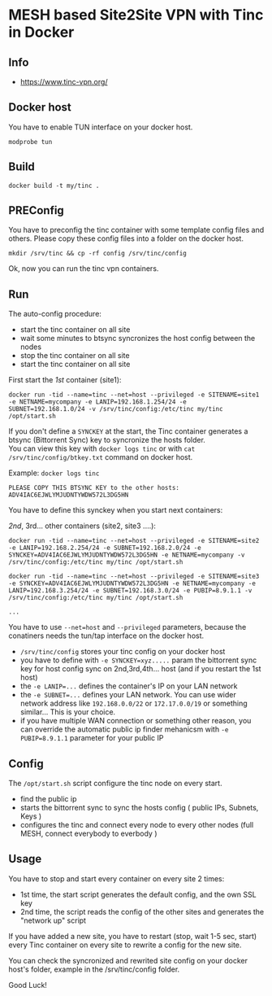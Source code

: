 # MESH based Site2Site VPN with Tinc in Docker

## Info

  - https://www.tinc-vpn.org/

## Docker host

You have to enable TUN interface on your docker host.

```
modprobe tun
```

## Build

```
docker build -t my/tinc .
```

## PREConfig

You have to preconfig the tinc container with some template config files and others. Please copy these config files into a folder on the docker host.

```
mkdir /srv/tinc && cp -rf config /srv/tinc/config
```

Ok, now you can run the tinc vpn containers.

## Run

The auto-config procedure:

  - start the tinc container on all site
  - wait some minutes to btsync syncronizes the host config between the nodes
  - stop the tinc container on all site
  - start the tinc container on all site


First start the *1st* container (site1):

```
docker run -tid --name=tinc --net=host --privileged -e SITENAME=site1 -e NETNAME=mycompany -e LANIP=192.168.1.254/24 -e SUBNET=192.168.1.0/24 -v /srv/tinc/config:/etc/tinc my/tinc /opt/start.sh
```

If you don't define a `SYNCKEY` at the start, the Tinc container generates a btsync (Bittorrent Sync) key to syncronize the hosts folder. <br />
You can view this key with `docker logs tinc` or with `cat /srv/tinc/config/btkey.txt` command on docker host.

Example: `docker logs tinc`

```
PLEASE COPY THIS BTSYNC KEY to the other hosts: ADV4IAC6EJWLYMJUDNTYWDW572L3DG5HN
``` 

You have to define this synckey when you start next containers: 

*2nd*, 3rd... other containers (site2, site3 ....):

```
docker run -tid --name=tinc --net=host --privileged -e SITENAME=site2 -e LANIP=192.168.2.254/24 -e SUBNET=192.168.2.0/24 -e SYNCKEY=ADV4IAC6EJWLYMJUDNTYWDW572L3DG5HN -e NETNAME=mycompany -v /srv/tinc/config:/etc/tinc my/tinc /opt/start.sh

docker run -tid --name=tinc --net=host --privileged -e SITENAME=site3 -e SYNCKEY=ADV4IAC6EJWLYMJUDNTYWDW572L3DG5HN -e NETNAME=mycompany -e LANIP=192.168.3.254/24 -e SUBNET=192.168.3.0/24 -e PUBIP=8.9.1.1 -v /srv/tinc/config:/etc/tinc my/tinc /opt/start.sh

...
```

You have to use `--net=host` and `--privileged` parameters, because the conatiners needs the tun/tap interface on the docker host.

  - `/srv/tinc/config` stores your tinc config on your docker host
  - you have to define with `-e SYNCKEY=xyz.....` param the bittorrent sync key for host config sync on 2nd,3rd,4th... host (and if you restart the 1st host)
  - the `-e LANIP=...` defines the container's IP on your LAN network
  - the `-e SUBNET=...` defines your LAN network. You can use wider network address like `192.168.0.0/22` or `172.17.0.0/19` or something similar... This is your choice.
  - if you have multiple WAN connection or something other reason, you can override the automatic public ip finder mehanicsm with `-e PUBIP=8.9.1.1` parameter for your public IP

## Config

The `/opt/start.sh` script configure the tinc node on every start.

  - find the public ip
  - starts the bittorrent sync to sync the hosts config ( public IPs, Subnets, Keys )
  - configures the tinc and connect every node to every other nodes (full MESH, connect everybody to everbody )


## Usage

You have to stop and start every container on every site 2 times:

  - 1st time, the start script generates the default config, and the own SSL key
  - 2nd time, the script reads the config of the other sites and generates the "network up" script

If you have added a new site, you have to restart (stop, wait 1-5 sec, start) every Tinc container on every site to rewrite a config for the new site.

You can check the syncronized and rewrited site config on your docker host's folder, example in the /srv/tinc/config folder.

Good Luck!


